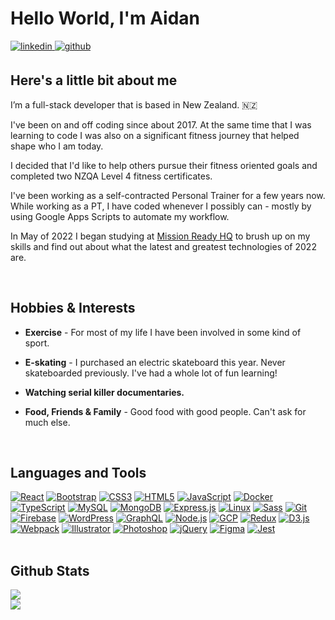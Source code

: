 # Hello World, I'm Aidan

<link href="styles.css" rel="stylesheet"></link>

<a href="https://linkedin.com/in/aidannairn" target="_blank">
  <img src=https://img.shields.io/badge/linkedin-%231E77B5.svg?&style=for-the-badge&logo=linkedin&logoColor=white alt=linkedin style="margin-bottom: 5px;" />
</a>
<a href="https://github.com/aidannairn" target="_blank">
  <img src=https://img.shields.io/badge/github-%2324292e.svg?&style=for-the-badge&logo=github&logoColor=white alt=github style="margin-bottom: 5px;" />
</a>  

## Here's a little bit about me

I’m a full-stack developer that is based in New Zealand. 🇳🇿

I've been on and off coding since about 2017. At the same time that I was learning to code I was also on a significant fitness journey that helped shape who I am today.

I decided that I'd like to help others pursue their fitness oriented goals and completed two NZQA Level 4 fitness certificates.

I've been working as a self-contracted Personal Trainer for a few years now. While working as a PT, I have coded whenever I possibly can - mostly by using Google Apps Scripts to automate my workflow.

In May of 2022 I began studying at [Mission Ready HQ](https://www.missionreadyhq.com) to brush up on my skills and find out about what the latest and greatest technologies of 2022 are.  

<br/>  

## Hobbies & Interests

<div>

- **Exercise** - For most of my life I have been involved in some kind of sport.
  
- **E-skating** - I purchased an electric skateboard this year. Never skateboarded previously. I've had a whole lot of fun learning!  
  
- **Watching serial killer documentaries.**  
  
- **Food, Friends & Family** - Good food with good people. Can't ask for much else.  

</div>  

<br/>  

## Languages and Tools

<div class="tech-icons" >  
  <a class="tech-icon" href="https://reactjs.org/" target="_blank"><img src="https://profilinator.rishav.dev/skills-assets/react-original-wordmark.svg" alt="React"/></a>  
  <a class="tech-icon" href="https://getbootstrap.com/docs/3.4/javascript/" target="_blank"><img src="https://profilinator.rishav.dev/skills-assets/bootstrap-plain.svg" alt="Bootstrap"/></a>  
  <a class="tech-icon" href="https://www.w3schools.com/css/" target="_blank"><img src="https://profilinator.rishav.dev/skills-assets/css3-original-wordmark.svg" alt="CSS3"/></a>  
  <a class="tech-icon" href="https://en.wikipedia.org/wiki/HTML5" target="_blank"><img src="https://profilinator.rishav.dev/skills-assets/html5-original-wordmark.svg" alt="HTML5"/></a>  
  <a class="tech-icon" href="https://www.javascript.com/" target="_blank"><img src="https://profilinator.rishav.dev/skills-assets/javascript-original.svg" alt="JavaScript"/></a>  
  <a class="tech-icon" href="https://www.docker.com/" target="_blank"><img src="https://profilinator.rishav.dev/skills-assets/docker-original-wordmark.svg" alt="Docker"/></a>  
  <a class="tech-icon" href="https://www.typescriptlang.org/" target="_blank"><img src="https://profilinator.rishav.dev/skills-assets/typescript-original.svg" alt="TypeScript"/></a>  
  <a class="tech-icon" href="https://www.mysql.com/" target="_blank"><img src="https://profilinator.rishav.dev/skills-assets/mysql-original-wordmark.svg" alt="MySQL"/></a>  
  <a class="tech-icon" href="https://www.mongodb.com/" target="_blank"><img src="https://profilinator.rishav.dev/skills-assets/mongodb-original-wordmark.svg" alt="MongoDB"/></a>  
  <a class="tech-icon" href="https://expressjs.com/" target="_blank"><img src="https://profilinator.rishav.dev/skills-assets/express-original-wordmark.svg" alt="Express.js"/></a>  
  <a class="tech-icon" href="https://www.linux.org/" target="_blank"><img src="https://profilinator.rishav.dev/skills-assets/linux-original.svg" alt="Linux"/></a>  
  <a class="tech-icon" href="https://sass-lang.com/" target="_blank"><img src="https://profilinator.rishav.dev/skills-assets/sass-original.svg" alt="Sass"/></a>  
  <a class="tech-icon" href="https://github.com/" target="_blank"><img src="https://profilinator.rishav.dev/skills-assets/git-scm-icon.svg" alt="Git"/></a>  
  <a class="tech-icon" href="https://firebase.google.com/" target="_blank"><img src="https://profilinator.rishav.dev/skills-assets/firebase.png" alt="Firebase"/></a>  
  <a class="tech-icon" href="https://wordpress.com/" target="_blank"><img src="https://profilinator.rishav.dev/skills-assets/wordpress.png" alt="WordPress"/></a>  
  <a class="tech-icon" href="https://graphql.org/" target="_blank"><img src="https://profilinator.rishav.dev/skills-assets/graphql.png" alt="GraphQL"/></a>  
  <a class="tech-icon" href="https://nodejs.org/" target="_blank"><img src="https://profilinator.rishav.dev/skills-assets/nodejs-original-wordmark.svg" alt="Node.js"/></a>  
  <a class="tech-icon" href="https://cloud.google.com/" target="_blank"><img src="https://profilinator.rishav.dev/skills-assets/google_cloud-icon.svg" alt="GCP"/></a>  
  <a class="tech-icon" href="https://redux.js.org/" target="_blank"><img src="https://profilinator.rishav.dev/skills-assets/redux-original.svg" alt="Redux"/></a>  
  <a class="tech-icon" href="https://d3js.org/" target="_blank"><img src="https://profilinator.rishav.dev/skills-assets/d3js-original.svg" alt="D3.js"/></a>  
  <a class="tech-icon" href="https://webpack.js.org/" target="_blank"><img src="https://profilinator.rishav.dev/skills-assets/webpack-original.svg" alt="Webpack"/></a>  
  <a class="tech-icon" href="https://www.adobe.com/in/products/illustrator.html" target="_blank"><img src="https://profilinator.rishav.dev/skills-assets/adobe_illustrator-icon.svg" alt="Illustrator"/></a>  
  <a class="tech-icon" href="https://www.adobe.com/in/products/photoshop.html" target="_blank"><img src="https://profilinator.rishav.dev/skills-assets/photoshop-plain.svg" alt="Photoshop"/></a>  
  <a class="tech-icon" href="https://jquery.com/" target="_blank"><img src="https://profilinator.rishav.dev/skills-assets/jquery.png" alt="jQuery"/></a>  
  <a class="tech-icon" href="https://www.figma.com/" target="_blank"><img src="https://profilinator.rishav.dev/skills-assets/figma-icon.svg" alt="Figma"/></a>  
  <a class="tech-icon" href="https://www.jestjs.io/" target="_blank"><img src="https://profilinator.rishav.dev/skills-assets/jest.svg" alt="Jest"/></a>  
</div>  

<br/>  

## Github Stats

<div class="github-stats">
  <div class="github-stat">
    <img src="https://github-readme-stats.vercel.app/api?username=aidannairn&show_icons=true&count_private=true&hide_border=true" />
  </div>
  <div class="github-stat">
    <img src="https://github-readme-stats.vercel.app/api/top-langs/?username=aidannairn&hide_border=true&layout=compact" />
  </div>
</div>
